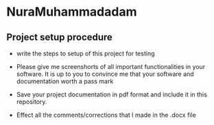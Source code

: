 # NuraMuhammadadam

## Project setup procedure
* write the steps to setup of this project for testing

* Please give me screenshorts of all important functionalities in your software. It is up to you to convince me that your software and documentation worth a pass mark
* Save your project documentation in pdf format and include it in this repository.
* Effect all the comments/corrections that I made in the .docx file
